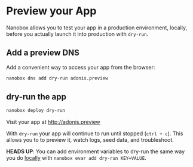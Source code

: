 # Preview your App

Nanobox allows you to test your app in a production environment, locally, before you actually launch it into production with `dry-run`.

## Add a preview DNS
Add a convenient way to access your app from the browser:

```bash
nanobox dns add dry-run adonis.preview
```

## dry-run the app

```bash
nanobox deploy dry-run
```

Visit your app at <a href="http://adonis.preview" target="\_blank">http://adonis.preview</a>

With `dry-run` your app will continue to run until stopped (`ctrl + c`). This allows you to to preview it, watch logs, seed data, and troubleshoot.

**HEADS UP**: You can add environment variables to dry-run the same way you do [locally](/nodejs/adonis/local-evars) with `nanobox evar add dry-run KEY=VALUE`.
